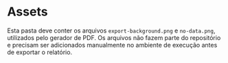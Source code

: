 # Assets

Esta pasta deve conter os arquivos `export-background.png` e `no-data.png`, utilizados pelo gerador de PDF. Os arquivos não fazem parte do repositório e precisam ser adicionados manualmente no ambiente de execução antes de exportar o relatório.
